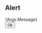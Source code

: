 ## Alert
<div>{Args.Message}</div><div id="native-popup-options"><button OnClick="popup.AlertOk()">Ok</button></div>